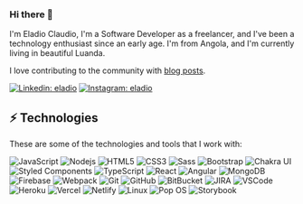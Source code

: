 ### Hi there 👋

I'm Eladio Claudio,  I'm a Software Developer as a freelancer, and I've been a technology enthusiast since an early age. I'm from Angola, and I'm currently living in beautiful Luanda.

I love contributing to the community with [blog posts](https://medium.com/@eladioclaudio).

[![Linkedin: eladio](https://img.shields.io/badge/-Linkedin-blue?style=flat-square&logo=Linkedin&logoColor=white&link=https://www.linkedin.com/in/eladioclaudio/)](https://www.linkedin.com/in/eladioclaudio/)
[![Instagram: eladio](https://img.shields.io/badge/Instagram-E4405F?style=flat-square&logo=instagram&logoColor=white&link=https://www.instagram.com/eladio_claudio)](https://www.instagram.com/eladio_claudio)

## ⚡ Technologies

These are some of the technologies and tools that I work with:

![JavaScript](https://img.shields.io/badge/-JavaScript-black?style=flat-square&logo=javascript)
![Nodejs](https://img.shields.io/badge/-Nodejs-339933?style=flat-square&logo=Node.js&logoColor=white)
![HTML5](https://img.shields.io/badge/-HTML5-E34F26?style=flat-square&logo=html5&logoColor=white)
![CSS3](https://img.shields.io/badge/-CSS3-1572B6?style=flat-square&logo=css3)
![Sass](https://img.shields.io/badge/-Sass-CC6699?style=flat-square&logo=sass&logoColor=white)
![Bootstrap](https://img.shields.io/badge/-Bootstrap-563D7C?style=flat-square&logo=bootstrap)
![Chakra UI](https://img.shields.io/badge/Chakra--UI-319795?style=flat-square&logo=chakra-ui&logoColor=white)
![Styled Components](https://img.shields.io/badge/styled--components-DB7093?style=flat-square&logo=styled-components&logoColor=white)
![TypeScript](https://img.shields.io/badge/TypeScript-007ACC?style=flat-square&logo=typescript&logoColor=white)
![React](https://img.shields.io/badge/React-20232A?style=flat-square&logo=react&logoColor=61DAFB)
![Angular](https://img.shields.io/badge/-Angular-DD0031?style=flat-square&logo=angular)
![MongoDB](https://img.shields.io/badge/-MongoDB-black?style=flat-square&logo=mongodb)
![Firebase](https://img.shields.io/badge/Firebase-FFCA28?style=flat-square&logo=firebase&logoColor=white)
![Webpack](https://img.shields.io/badge/Webpack-8DD6F9?style=flat-square&logo=Webpack&logoColor=white)
![Git](https://img.shields.io/badge/-Git-black?style=flat-square&logo=git)
![GitHub](https://img.shields.io/badge/-GitHub-181717?style=flat-square&logo=github)
![BitBucket](https://img.shields.io/badge/-BitBucket-darkblue?style=flat-square&logo=bitbucket)
![JIRA](https://img.shields.io/badge/-JIRA-0052CC?style=flat-square&logo=jira)
![VSCode](https://img.shields.io/badge/-VSCode-007ACC?style=flat-square&logo=visual-studio-code&logoColor=white)
![Heroku](https://img.shields.io/badge/Heroku-430098?style=flat-square&logo=heroku&logoColor=white)
![Vercel](https://img.shields.io/badge/Vercel-000000?style=flat-square&logo=vercel&logoColor=white)
![Netlify](https://img.shields.io/badge/Netlify-00C7B7?style=flat-square&logo=netlify&logoColor=white)
![Linux](https://img.shields.io/badge/Linux-FCC624?style=flat-square&logo=linux&logoColor=black)
![Pop OS](https://img.shields.io/badge/Pop!_OS-48B9C7?style=flat-square&logo=Pop!_OS&logoColor=white)
![Storybook](https://img.shields.io/badge/storybook-FF4785?style=flat-square&logo=storybook&logoColor=white)


